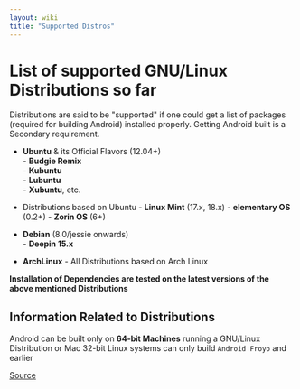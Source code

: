 ```yaml
---
layout: wiki
title: "Supported Distros"
---
```


# List of supported GNU/Linux Distributions so far

Distributions are said to be "supported" if one could get a list of packages (required for building Android) installed properly. Getting Android built is a Secondary requirement.  

* **Ubuntu** & its Official Flavors (12.04+)  
       - **Budgie Remix**  
       - **Kubuntu**  
       - **Lubuntu**  
       - **Xubuntu**, etc.  

* Distributions based on Ubuntu
       - **Linux Mint** (17.x, 18.x)
       - **elementary OS** (0.2+)
       - **Zorin OS** (6+)

* **Debian** (8.0/jessie onwards)  
       - **Deepin 15.x**  

* **ArchLinux**
       - All Distributions based on Arch Linux

**Installation of Dependencies are tested on the latest versions of the above mentioned Distributions**  

## Information Related to Distributions  

Android can be built only on **64-bit Machines** running a GNU/Linux Distribution or Mac 
32-bit Linux systems can only build ```Android Froyo``` and earlier  

[Source](https://source.android.com/source/requirements)  
